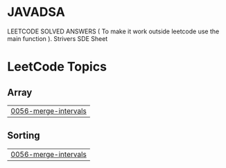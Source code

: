 # JAVADSA
LEETCODE SOLVED ANSWERS   ( To make it work outside leetcode use the main function ). Strivers SDE Sheet

<!---LeetCode Topics Start-->
# LeetCode Topics
## Array
|  |
| ------- |
| [0056-merge-intervals](https://github.com/Amrit7452/JAVADSA/tree/master/0056-merge-intervals) |
## Sorting
|  |
| ------- |
| [0056-merge-intervals](https://github.com/Amrit7452/JAVADSA/tree/master/0056-merge-intervals) |
<!---LeetCode Topics End-->